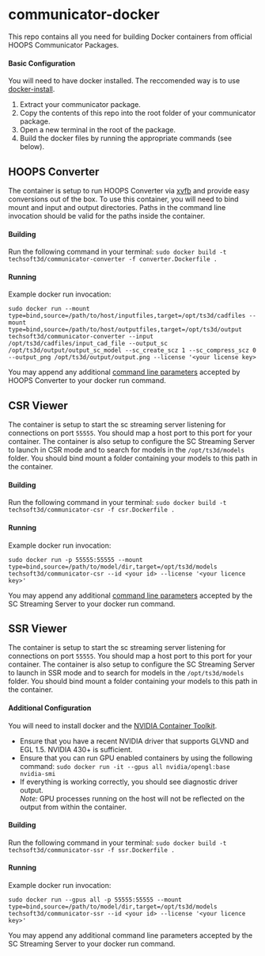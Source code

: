 # communicator-docker
This repo contains all you need for building Docker containers from official HOOPS Communicator Packages.

#### Basic Configuration
You will need to have docker installed. The reccomended way is to use [docker-install](https://github.com/docker/docker-install).

1. Extract your communicator package.
1. Copy the contents of this repo into the root folder of your communicator package.
1. Open a new terminal in the root of the package.
1. Build the docker files by running the appropriate commands (see below).

## HOOPS Converter
The container is setup to run HOOPS Converter via [xvfb](https://en.wikipedia.org/wiki/Xvfb) and provide easy conversions out of the box.  To use this container, you will need to bind mount and input and output directories.  Paths in the command line invocation should be valid for the paths inside the container.

#### Building
Run the following command in your terminal: `sudo docker build -t techsoft3d/communicator-converter -f converter.Dockerfile .`

#### Running
Example docker run invocation:
```
sudo docker run --mount type=bind,source=/path/to/host/inputfiles,target=/opt/ts3d/cadfiles --mount type=bind,source=/path/to/host/outputfiles,target=/opt/ts3d/output techsoft3d/communicator-converter --input /opt/ts3d/cadfiles/input_cad_file --output_sc /opt/ts3d/output/output_sc_model --sc_create_scz 1 --sc_compress_scz 0 --output_png /opt/ts3d/output/output.png --license '<your license key>
```

You may append any additional [command line parameters](https://docs.techsoft3d.com/communicator/latest/build/authoring-command-line-options.html) accepted by HOOPS Converter to your docker run command.

## CSR Viewer
The container is setup to start the sc streaming server listening for connections on port `55555`.  You should map a host port to this port for your container.  The container is also setup to configure the SC Streaming Server to launch in CSR mode and to search for models in the `/opt/ts3d/models` folder.  You should bind mount a folder containing your models to this path in the container.

#### Building
Run the following command in your terminal: `sudo docker build -t techsoft3d/communicator-csr -f csr.Dockerfile .`

#### Running
Example docker run invocation:
```
sudo docker run -p 55555:55555 --mount type=bind,source=/path/to/model/dir,target=/opt/ts3d/models  techsoft3d/communicator-csr --id <your id> --license '<your licence key>'
```

You may append any additional [command line parameters](https://docs.techsoft3d.com/communicator/latest/build/server-command-line-options.html) accepted by the SC Streaming Server to your docker run command.

## SSR Viewer
The container is setup to start the sc streaming server listening for connections on port `55555`.  You should map a host port to this port for your container.  The container is also setup to configure the SC Streaming Server to launch in SSR mode and to search for models in the `/opt/ts3d/models` folder.  You should bind mount a folder containing your models to this path in the container. 

#### Additional Configuration
You will need to install docker and the [NVIDIA Container Toolkit](https://github.com/NVIDIA/nvidia-docker).

- Ensure that you have a recent NVIDIA driver that supports GLVND and EGL 1.5.  NVIDIA 430+ is sufficient.
- Ensure that you can run GPU enabled containers by using the following command: `sudo docker run -it --gpus all nvidia/opengl:base nvidia-smi`
- If everything is working correctly, you should see diagnostic driver output.  
   _Note:_ GPU processes running on the host will not be reflected on the output from within the container.

#### Building
Run the following command in your terminal: `sudo docker build -t techsoft3d/communicator-ssr -f ssr.Dockerfile .`

#### Running
Example docker run invocation:
```
sudo docker run --gpus all -p 55555:55555 --mount type=bind,source=/path/to/model/dir,target=/opt/ts3d/models  techsoft3d/communicator-ssr --id <your id> --license '<your licence key>'
```

You may append any additional command line parameters accepted by the SC Streaming Server to your docker run command.